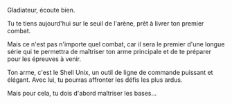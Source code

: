 Gladiateur, écoute bien.

Tu te tiens aujourd'hui sur le seuil de l'arène, prêt à livrer ton premier combat.

Mais ce n'est pas n'importe quel combat, car il sera le premier d'une longue série qui te permettra de maîtriser ton arme principale et de te préparer pour les épreuves à venir.

Ton arme, c'est le Shell Unix, un outil de ligne de commande puissant et élégant. Avec lui, tu pourras affronter les défis les plus ardus.

Mais pour cela, tu dois d'abord maîtriser les bases...
